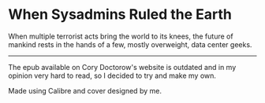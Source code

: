 # When Sysadmins Ruled the Earth
When multiple terrorist acts bring the world to its knees, the future of mankind rests in the hands of a few, mostly overweight, data center geeks.

---

The epub available on Cory Doctorow's website is outdated and in my opinion very hard to read, so I decided to try and make my own.

Made using Calibre and cover designed by me.

